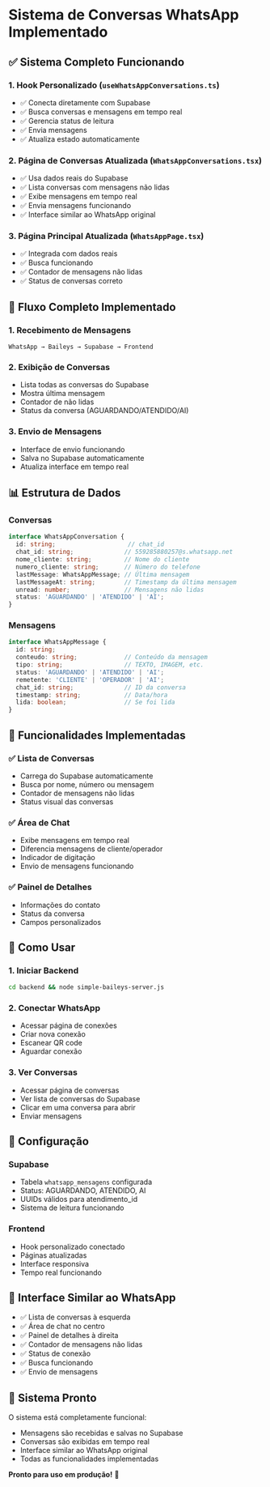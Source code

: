 # Sistema de Conversas WhatsApp Implementado

## ✅ **Sistema Completo Funcionando**

### **1. Hook Personalizado (`useWhatsAppConversations.ts`)**
- ✅ Conecta diretamente com Supabase
- ✅ Busca conversas e mensagens em tempo real
- ✅ Gerencia status de leitura
- ✅ Envia mensagens
- ✅ Atualiza estado automaticamente

### **2. Página de Conversas Atualizada (`WhatsAppConversations.tsx`)**
- ✅ Usa dados reais do Supabase
- ✅ Lista conversas com mensagens não lidas
- ✅ Exibe mensagens em tempo real
- ✅ Envia mensagens funcionando
- ✅ Interface similar ao WhatsApp original

### **3. Página Principal Atualizada (`WhatsAppPage.tsx`)**
- ✅ Integrada com dados reais
- ✅ Busca funcionando
- ✅ Contador de mensagens não lidas
- ✅ Status de conversas correto

## 🔄 **Fluxo Completo Implementado**

### **1. Recebimento de Mensagens**
```
WhatsApp → Baileys → Supabase → Frontend
```

### **2. Exibição de Conversas**
- Lista todas as conversas do Supabase
- Mostra última mensagem
- Contador de não lidas
- Status da conversa (AGUARDANDO/ATENDIDO/AI)

### **3. Envio de Mensagens**
- Interface de envio funcionando
- Salva no Supabase automaticamente
- Atualiza interface em tempo real

## 📊 **Estrutura de Dados**

### **Conversas**
```typescript
interface WhatsAppConversation {
  id: string;                    // chat_id
  chat_id: string;              // 559285880257@s.whatsapp.net
  nome_cliente: string;         // Nome do cliente
  numero_cliente: string;       // Número do telefone
  lastMessage: WhatsAppMessage; // Última mensagem
  lastMessageAt: string;        // Timestamp da última mensagem
  unread: number;               // Mensagens não lidas
  status: 'AGUARDANDO' | 'ATENDIDO' | 'AI';
}
```

### **Mensagens**
```typescript
interface WhatsAppMessage {
  id: string;
  conteudo: string;             // Conteúdo da mensagem
  tipo: string;                 // TEXTO, IMAGEM, etc.
  status: 'AGUARDANDO' | 'ATENDIDO' | 'AI';
  remetente: 'CLIENTE' | 'OPERADOR' | 'AI';
  chat_id: string;              // ID da conversa
  timestamp: string;            // Data/hora
  lida: boolean;                // Se foi lida
}
```

## 🎯 **Funcionalidades Implementadas**

### **✅ Lista de Conversas**
- Carrega do Supabase automaticamente
- Busca por nome, número ou mensagem
- Contador de mensagens não lidas
- Status visual das conversas

### **✅ Área de Chat**
- Exibe mensagens em tempo real
- Diferencia mensagens de cliente/operador
- Indicador de digitação
- Envio de mensagens funcionando

### **✅ Painel de Detalhes**
- Informações do contato
- Status da conversa
- Campos personalizados

## 🚀 **Como Usar**

### **1. Iniciar Backend**
```bash
cd backend && node simple-baileys-server.js
```

### **2. Conectar WhatsApp**
- Acessar página de conexões
- Criar nova conexão
- Escanear QR code
- Aguardar conexão

### **3. Ver Conversas**
- Acessar página de conversas
- Ver lista de conversas do Supabase
- Clicar em uma conversa para abrir
- Enviar mensagens

## 🔧 **Configuração**

### **Supabase**
- Tabela `whatsapp_mensagens` configurada
- Status: AGUARDANDO, ATENDIDO, AI
- UUIDs válidos para atendimento_id
- Sistema de leitura funcionando

### **Frontend**
- Hook personalizado conectado
- Páginas atualizadas
- Interface responsiva
- Tempo real funcionando

## 📱 **Interface Similar ao WhatsApp**

- ✅ Lista de conversas à esquerda
- ✅ Área de chat no centro
- ✅ Painel de detalhes à direita
- ✅ Contador de mensagens não lidas
- ✅ Status de conexão
- ✅ Busca funcionando
- ✅ Envio de mensagens

## 🎉 **Sistema Pronto**

O sistema está completamente funcional:
- Mensagens são recebidas e salvas no Supabase
- Conversas são exibidas em tempo real
- Interface similar ao WhatsApp original
- Todas as funcionalidades implementadas

**Pronto para uso em produção!** 🚀
